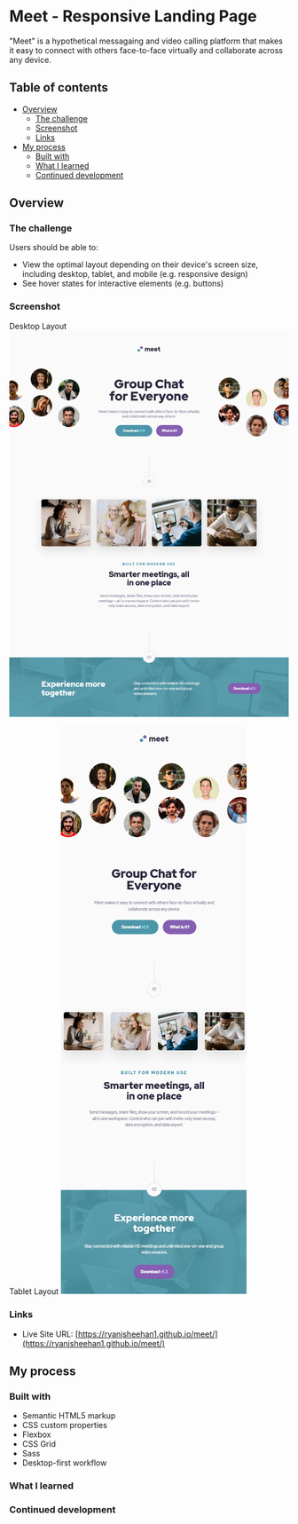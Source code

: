 # Meet - Responsive Landing Page

"Meet" is a hypothetical messagaing and video calling platform that makes it easy to connect with others face-to-face virtually and collaborate across any device.

## Table of contents

- [Overview](#overview)
  - [The challenge](#the-challenge)
  - [Screenshot](#screenshot)
  - [Links](#links)
- [My process](#my-process)
  - [Built with](#built-with)
  - [What I learned](#what-i-learned)
  - [Continued development](#continued-development)

## Overview

### The challenge

Users should be able to:

- View the optimal layout depending on their device's screen size, including desktop, tablet, and mobile (e.g. responsive design)
- See hover states for interactive elements (e.g. buttons)

### Screenshot

Desktop Layout
![](./meet-desktop.png)

Tablet Layout
![](./meet-tablet.png)

### Links

- Live Site URL: [https://ryanjsheehan1.github.io/meet/](https://ryanjsheehan1.github.io/meet/)

## My process

### Built with

- Semantic HTML5 markup
- CSS custom properties
- Flexbox
- CSS Grid
- Sass
- Desktop-first workflow

### What I learned

### Continued development
